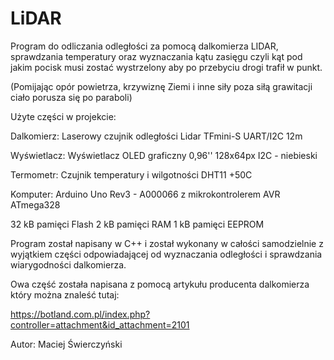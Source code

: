 # LiDAR
Program do odliczania odległości za pomocą dalkomierza LIDAR, sprawdzania temperatury oraz wyznaczania kątu zasięgu czyli kąt pod jakim pocisk musi zostać wystrzelony aby po przebyciu drogi trafił w punkt.

(Pomijając opór powietrza, krzywiznę Ziemi i inne siły poza siłą grawitacji ciało porusza się po paraboli)

Użyte części w projekcie:

Dalkomierz: Laserowy czujnik odległości Lidar TFmini-S UART/I2C 12m

Wyświetlacz: Wyświetlacz OLED graficzny 0,96'' 128x64px I2C - niebieski

Termometr: Czujnik temperatury i wilgotności DHT11 +50C

Komputer: Arduino Uno Rev3 - A000066 z mikrokontrolerem AVR ATmega328

32 kB pamięci Flash
2 kB pamięci RAM
1 kB pamięci EEPROM
 
Program został napisany w C++ i został wykonany w całości samodzielnie z wyjątkiem części odpowiadającej od wyznaczania odległości i sprawdzania wiarygodności dalkomierza.

Owa część została napisana z pomocą artykułu producenta dalkomierza który można znaleść tutaj: 

https://botland.com.pl/index.php?controller=attachment&id_attachment=2101
 
Autor: Maciej Świerczyński

